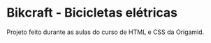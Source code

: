 # Bikcraft - Bicicletas elétricas

Projeto feito durante as aulas do curso de HTML e CSS da Origamid.
